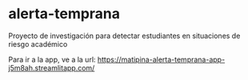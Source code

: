 # alerta-temprana
Proyecto de investigación para detectar estudiantes en situaciones de riesgo académico

Para ir a la app, ve a la url: https://matipina-alerta-temprana-app-j5m8ah.streamlitapp.com/
